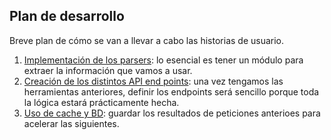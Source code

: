 ## Plan de desarrollo

Breve plan de cómo se van a llevar a cabo las historias de usuario.

1. [Implementación de los parsers](https://github.com/antoniogamiz/manga-api/milestone/2): lo esencial es tener un módulo para extraer la información que vamos a usar.
2. [Creación de los distintos API end points](https://github.com/antoniogamiz/manga-api/milestone/3): una vez tengamos las herramientas anteriores, definir los endpoints será sencillo porque toda la lógica estará prácticamente hecha.
3. [Uso de cache y BD](https://github.com/antoniogamiz/manga-api/milestone/9): guardar los resultados de peticiones anterioes para acelerar las siguientes.